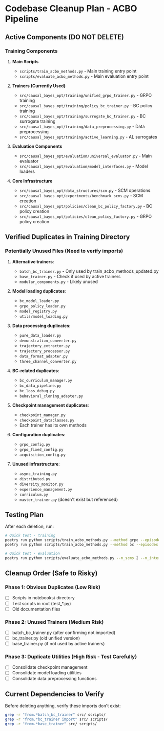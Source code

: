 # Codebase Cleanup Plan - ACBO Pipeline

## Active Components (DO NOT DELETE)

### Training Components
1. **Main Scripts**
   - `scripts/train_acbo_methods.py` - Main training entry point
   - `scripts/evaluate_acbo_methods.py` - Main evaluation entry point

2. **Trainers (Currently Used)**
   - `src/causal_bayes_opt/training/unified_grpo_trainer.py` - GRPO training
   - `src/causal_bayes_opt/training/policy_bc_trainer.py` - BC policy training
   - `src/causal_bayes_opt/training/surrogate_bc_trainer.py` - BC surrogate training
   - `src/causal_bayes_opt/training/data_preprocessing.py` - Data preprocessing
   - `src/causal_bayes_opt/training/active_learning.py` - AL surrogates

3. **Evaluation Components**
   - `src/causal_bayes_opt/evaluation/universal_evaluator.py` - Main evaluator
   - `src/causal_bayes_opt/evaluation/model_interfaces.py` - Model loaders

4. **Core Infrastructure**
   - `src/causal_bayes_opt/data_structures/scm.py` - SCM operations
   - `src/causal_bayes_opt/experiments/benchmark_scms.py` - SCM creation
   - `src/causal_bayes_opt/policies/clean_bc_policy_factory.py` - BC policy creation
   - `src/causal_bayes_opt/policies/clean_policy_factory.py` - GRPO policy creation

## Verified Duplicates in Training Directory

### Potentially Unused Files (Need to verify imports)
1. **Alternative trainers**:
   - `batch_bc_trainer.py` - Only used by train_acbo_methods_updated.py
   - `base_trainer.py` - Check if used by active trainers
   - `modular_components.py` - Likely unused

2. **Model loading duplicates**:
   - `bc_model_loader.py`
   - `grpo_policy_loader.py`
   - `model_registry.py`
   - `utils/model_loading.py`

3. **Data processing duplicates**:
   - `pure_data_loader.py`
   - `demonstration_converter.py`
   - `trajectory_extractor.py`
   - `trajectory_processor.py`
   - `data_format_adapter.py`
   - `three_channel_converter.py`

4. **BC-related duplicates**:
   - `bc_curriculum_manager.py`
   - `bc_data_pipeline.py`
   - `bc_loss_debug.py`
   - `behavioral_cloning_adapter.py`

5. **Checkpoint management duplicates**:
   - `checkpoint_manager.py`
   - `checkpoint_dataclasses.py`
   - Each trainer has its own methods

6. **Configuration duplicates**:
   - `grpo_config.py`
   - `grpo_fixed_config.py`
   - `acquisition_config.py`

7. **Unused infrastructure**:
   - `async_training.py`
   - `distributed.py`
   - `diversity_monitor.py`
   - `experience_management.py`
   - `curriculum.py`
   - `master_trainer.py` (doesn't exist but referenced)

## Testing Plan

After each deletion, run:
```bash
# Quick test - training
poetry run python scripts/train_acbo_methods.py --method grpo --episodes 10
poetry run python scripts/train_acbo_methods.py --method bc --episodes 10 --max_demos 1

# Quick test - evaluation  
poetry run python scripts/evaluate_acbo_methods.py --n_scms 2 --n_interventions 5
```

## Cleanup Order (Safe to Risky)

### Phase 1: Obvious Duplicates (Low Risk)
- [ ] Scripts in notebooks/ directory
- [ ] Test scripts in root (test_*.py)
- [ ] Old documentation files

### Phase 2: Unused Trainers (Medium Risk)
- [ ] batch_bc_trainer.py (after confirming not imported)
- [ ] bc_trainer.py (old unified version)
- [ ] base_trainer.py (if not used by active trainers)

### Phase 3: Duplicate Utilities (High Risk - Test Carefully)
- [ ] Consolidate checkpoint management
- [ ] Consolidate model loading utilities
- [ ] Consolidate data preprocessing functions

## Current Dependencies to Verify

Before deleting anything, verify these imports don't exist:
```bash
grep -r "from.*batch_bc_trainer" src/ scripts/
grep -r "from.*bc_trainer import" src/ scripts/
grep -r "from.*base_trainer" src/ scripts/
```